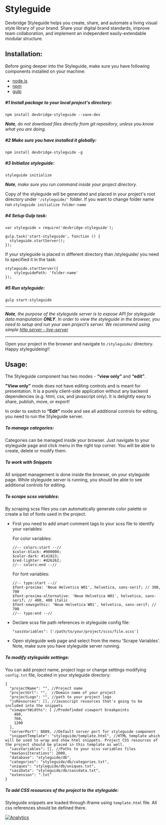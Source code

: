 Styleguide
===

Devbridge Styleguide helps you create, share, and automate a living visual style library of your brand. Share your digital brand standards, improve team collaboration, and implement an independent easily-extendable modular structure.

Installation:
---

Before going deeper into the Styleguide, make sure you have following components installed on your machine:
- [node.js](https://nodejs.org/en/)
- [npm](https://www.npmjs.com/)
- [gulp](http://gulpjs.com/)

##### #1 Install package to your local project's directory: #####
`npm install devbridge-styleguide --save-dev`

_**Note**, do not download files directly from git repository, unless you know what you are doing._

##### #2 Make sure you have installed it globally: #####
`npm install devbridge-styleguide -g`

##### #3 Initialize styleguide: #####
`styleguide initialize `

_**Note**, make sure you run command inside your project directory._

Copy of the styleguide will be generated and placed in your project's root directory under `'/styleguide/'` folder. If you want to change folder name run `styleguide initialize folder-name`

##### #4 Setup Gulp task: #####
```
var styleguide = require('devbridge-styleguide');

gulp.task('start-styleguide', function () {
  styleguide.startServer();
});
````

If your styleguide is placed in different directory than /styleguide/ you need to specified it in the task:

```
styleguide.startServer({
    styleguidePath: 'folder-name'
});
```

##### #5 Run styleguide: #####
`gulp start-styleguide`

***

_**Note**, the purpose of the styleguide server is to expose API for styleguide data manipulation **ONLY**. In order to view the styleguide in the browser, you need to setup and run your own project’s server. We recommend using simple [http server - live-server](https://www.npmjs.com/package/live-server)_

***

Open your project in the browser and navigate to `/styleguide/` directory. Happy styleguideing!!


Usage:
---

The Styleguide component has two modes - **“view only”** and **“edit”**.

**"View only”** mode does not have editing controls and is meant for presentation. It is a purely client-side application without any backend dependencies (e.g. html, css, and javascript only). It is delightly easy to share, publish, move, or export!

In order to switch to **“Edit”** mode and see all additional controls for editing, you need to run the Styleguide server.

##### To manage categories: #####
Categories can be managed inside your browser. Just navigate to your styleguide page and click menu in the right top corner. You will be able to create, delete or modify them.

##### To work with Snippets #####
All snippet management is done inside the browser, on your styleguide page. While styleguide server is running, you should be able to see additional controls for editing.

##### To scrape scss variables: #####
By scraping scss files you can automatically generate color palette or create a list of fonts used in the project.
* First you need to add smart comment tags to your scss file to identify your variables:

    For color variables:
    ```
    //-- colors:start --//
    $color-black: #000000;
    $color-dark: #141823;
    $red-lighter: #d26262;
    //-- colors:end --//
    ```

    For font variables:
    ```
    //-- typo:start --//
    $font-proxima: 'Neue Helvetica W01', helvetica, sans-serif; // 300, 700
    $font-proxima-alternative: 'Neue Helvetica W01', helvetica, sans-serif; // 400, 400 italic
    $font-newsgothic: 'Neue Helvetica W01', helvetica, sans-serif; // 700
    //-- typo:end --//
    ```

* Declare scss file path references in styleguide config file:

    `"sassVariables": ['/path/to/your/project/scss/file.scss']`

* Open styleguide web page and select from the menu 'Scrape Variables'. Note, make sure you have styleguide server running.

##### To modify styleguide settings: #####
You can add project name, project logo or change settings modifying `config.txt` file, located in your styleguide directory:
```
{
  "projectName": "", //Project name
  "projectUrl": "",  //Domain name of your project
  "projectLogo": "", //path to your project logo
  "jsResources": [], //Javascript resources that's going to be included into the snippets
  "viewportWidths": [ //Predefinded viewport breakpoints
    480,
    768,
    1200
  ],
  "serverPort": 8889, //Default server port for styleguide component
  "snippetTemplate": "styleguide/template.html", //HTML template which will be used to wrap and show html snippets. Project CSS resources of the project should be placed in this template as well.
  "sassVariables": [], //Paths to your scss variables files
  "maxSassIterations": 2000,
  "database": "styleguide/db",
  "categories": "styleguide/db/categories.txt",
  "uniques": "styleguide/db/uniques.txt",
  "sassData": "styleguide/db/sassdata.txt",
  "extension": ".txt"
}

```

##### To add CSS resources of the project to the styleguide: #####
Styleguide snippets are loaded through iframe using `template.html` file. All css references should be defined there.


[![Analytics](https://ga-beacon.appspot.com/UA-73039601-2/Styleguide/readme)](https://github.com/igrigorik/ga-beacon)
